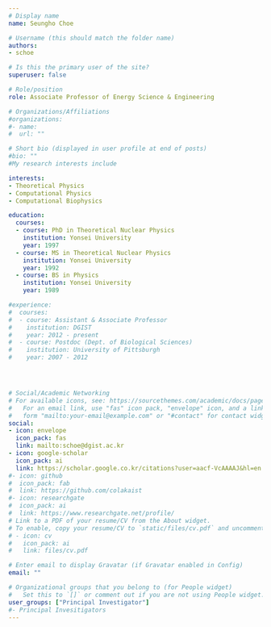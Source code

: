 ```yaml
---
# Display name
name: Seungho Choe

# Username (this should match the folder name)
authors: 
- schoe

# Is this the primary user of the site?
superuser: false

# Role/position
role: Associate Professor of Energy Science & Engineering

# Organizations/Affiliations
#organizations:
#- name: 
#  url: ""

# Short bio (displayed in user profile at end of posts)
#bio: ""
#My research interests include 

interests:
- Theoretical Physics
- Computational Physics
- Computational Biophysics

education:
  courses:
  - course: PhD in Theoretical Nuclear Physics
    institution: Yonsei University
    year: 1997
  - course: MS in Theoretical Nuclear Physics
    institution: Yonsei University
    year: 1992
  - course: BS in Physics
    institution: Yonsei University
    year: 1989

#experience:
#  courses:
#  - course: Assistant & Associate Professor 
#    institution: DGIST
#    year: 2012 - present
#  - course: Postdoc (Dept. of Biological Sciences)
#    institution: University of Pittsburgh
#    year: 2007 - 2012




# Social/Academic Networking
# For available icons, see: https://sourcethemes.com/academic/docs/page-builder/#icons
#   For an email link, use "fas" icon pack, "envelope" icon, and a link in the
#   form "mailto:your-email@example.com" or "#contact" for contact widget.
social:
- icon: envelope
  icon_pack: fas
  link: mailto:schoe@dgist.ac.kr
- icon: google-scholar
  icon_pack: ai
  link: https://scholar.google.co.kr/citations?user=aacf-VcAAAAJ&hl=en
#- icon: github
#  icon_pack: fab
#  link: https://github.com/colakaist
#- icon: researchgate
#  icon_pack: ai
#  link: https://www.researchgate.net/profile/  
# Link to a PDF of your resume/CV from the About widget.
# To enable, copy your resume/CV to `static/files/cv.pdf` and uncomment the lines below.
# - icon: cv
#   icon_pack: ai
#   link: files/cv.pdf

# Enter email to display Gravatar (if Gravatar enabled in Config)
email: ""

# Organizational groups that you belong to (for People widget)
#   Set this to `[]` or comment out if you are not using People widget.
user_groups: ["Principal Investigator"]
#- Principal Invesitigators
---
```


